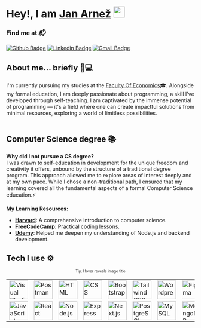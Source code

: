 <h1>
  Hey!, I am <a href="https://github.com/janarnez">Jan Arnež</a> <img height="30px" src="https://emojis.slackmojis.com/emojis/images/1531849430/4246/blob-sunglasses.gif?1531849430">
</h1>

### Find me at 📬
[![Github Badge](http://img.shields.io/badge/-Github-black?style=flat-square&logo=github&link=https://github.com/janarnez/)](https://github.com/janarnez/) 
[![Linkedin Badge](https://img.shields.io/badge/-LinkedIn-blue?style=flat-square&logo=Linkedin&logoColor=white&link=https://www.linkedin.com/in/hemanthkollipara/)](https://www.linkedin.com/in/hemanthkollipara)
[![Gmail Badge](https://img.shields.io/badge/-Gmail-d14836?style=flat-square&logo=Gmail&logoColor=white&link=mailto:arnezjan8@gmail.com)](mailto:arnezjan8@gmail.com)

## About me... briefly 🧑💻
I'm currently pursuing my studies at the  [Faculty Of Economics](http://www.ef.uni-lj.si/)🎓. Alongside my formal education, I am deeply passionate about programming, a skill I've developed through self-teaching. I am captivated by the immense potential of programming — it's a field where one can create impactful solutions from minimal resources, exploring a world of limitless possibilities. <br/><br/>

## Computer Science degree 📚
**Why did I not pursue a CS degree?** 
<br>
I was drawn to self-education in development for the unique freedom and creativity it offers, unbound by the structure of a traditional degree program. This approach allowed me to explore areas of interest deeply and at my own pace. While I chose a non-traditional path, I ensured that my learning covered all the fundamental aspects of a formal Computer Science education.⚡

**My Learning Resources:**
  - **[Harvard](https://www.harvardonline.harvard.edu/course/cs50-introduction-computer-science)**: A comprehensive introduction to computer science.
  - **[FreeCodeCamp](https://www.freecodecamp.org/)**: Practical coding lessons.
  - **[Udemy](https://www.udemy.com/course/nodejs-the-complete-guide/learn/lecture/11739048#overview)**: Helped me deepen my understanding of Node.js and backend development.

## Tech I use ⚙️
  
<div align="center">
	<table>
		<tr>
			<td><img width="50" src="https://user-images.githubusercontent.com/25181517/192108891-d86b6220-e232-423a-bf5f-90903e6887c3.png" alt="Visual Studio Code" title="Visual Studio Code"/> </td>
			<td><img width="50" src="https://user-images.githubusercontent.com/25181517/192109061-e138ca71-337c-4019-8d42-4792fdaa7128.png" alt="Postman" title="Postman"/></td>
			<td><img width="50" src="https://user-images.githubusercontent.com/25181517/192158954-f88b5814-d510-4564-b285-dff7d6400dad.png" alt="HTML" title="HTML"/></td>
			<td><img width="50" src="https://user-images.githubusercontent.com/25181517/183898674-75a4a1b1-f960-4ea9-abcb-637170a00a75.png" alt="CSS" title="CSS"/></td>
			<td><img width="50" src="https://user-images.githubusercontent.com/25181517/183898054-b3d693d4-dafb-4808-a509-bab54cf5de34.png" alt="Bootstrap" title="Bootstrap"/></td>
			<td><img width="50" src="https://user-images.githubusercontent.com/25181517/202896760-337261ed-ee92-4979-84c4-d4b829c7355d.png" alt="Tailwind CSS" title="Tailwind CSS"/></td>
			<td><img width="50" src="https://user-images.githubusercontent.com/25181517/192158957-b1256181-356c-46a3-beb9-487af08a6266.png" alt="Wordpress" title="Wordpress"/></td>
			<td><img width="50" src="https://user-images.githubusercontent.com/25181517/189715289-df3ee512-6eca-463f-a0f4-c10d94a06b2f.png" alt="Figma" title="Figma"/></td>
		</tr>
		<tr>
			<td><img width="50" src="https://user-images.githubusercontent.com/25181517/117447155-6a868a00-af3d-11eb-9cfe-245df15c9f3f.png" alt="JavaScript" title="JavaScript"/></td>
			<td><img width="50" src="https://user-images.githubusercontent.com/25181517/183897015-94a058a6-b86e-4e42-a37f-bf92061753e5.png" alt="React" title="React"/></td>
			<td><img width="50" src="https://user-images.githubusercontent.com/25181517/183568594-85e280a7-0d7e-4d1a-9028-c8c2209e073c.png" alt="Node.js" title="Node.js"/></td>
			<td><img width="50" src="https://user-images.githubusercontent.com/25181517/183859966-a3462d8d-1bc7-4880-b353-e2cbed900ed6.png" alt="Express" title="Express"/></td>
			<td><img width="50" src="https://github.com/marwin1991/profile-technology-icons/assets/136815194/5f8c622c-c217-4649-b0a9-7e0ee24bd704" alt="Next.js" title="Next.js"/></td>
			<td><img width="50" src="https://user-images.githubusercontent.com/25181517/117208740-bfb78400-adf5-11eb-97bb-09072b6bedfc.png" alt="PostgreSQL" title="PostgreSQL"/></td>
			<td><img width="50" src="https://user-images.githubusercontent.com/25181517/183896128-ec99105a-ec1a-4d85-b08b-1aa1620b2046.png" alt="MySQL" title="MySQL"/></td>
			<td><img width="50" src="https://user-images.githubusercontent.com/25181517/182884177-d48a8579-2cd0-447a-b9a6-ffc7cb02560e.png" alt="MongoDB" title="MongoDB"/></td>
		</tr>
		<sup><sub>Tip: Hover reveals image title</sub></sup>
	</table>
</div>
